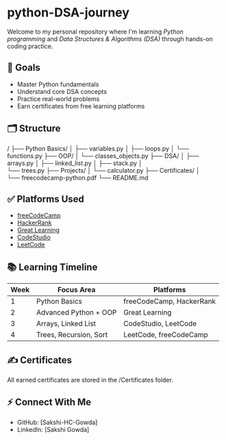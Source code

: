 # python-DSA-journey
Welcome to my personal repository where I'm learning *Python programming* and *Data Structures & Algorithms (DSA)* through hands-on coding practice.

## 📌 Goals
- Master Python fundamentals
- Understand core DSA concepts
- Practice real-world problems
- Earn certificates from free learning platforms

## 🗂 Structure
/ ├── Python Basics/ │   ├── variables.py │   ├── loops.py │   └── functions.py ├── OOP/ │ 
└── classes_objects.py ├── DSA/ │   ├── arrays.py │   ├── linked_list.py │   ├── stack.py │  
└── trees.py ├── Projects/ │ └── calculator.py
├── Certificates/ │  
   └── freecodecamp-python.pdf
└── README.md
## ✅ Platforms Used
- [freeCodeCamp](https://www.freecodecamp.org/)
- [HackerRank](https://www.hackerrank.com/)
- [Great Learning](https://www.mygreatlearning.com/)
- [CodeStudio](https://www.naukri.com/code360)
- [LeetCode](https://leetcode.com/)

## 📚 Learning Timeline
| Week | Focus Area            | Platforms            |
|------|------------------------|----------------------|
| 1    | Python Basics          | freeCodeCamp, HackerRank |
| 2    | Advanced Python + OOP  | Great Learning       |
| 3    | Arrays, Linked List    | CodeStudio, LeetCode |
| 4    | Trees, Recursion, Sort | LeetCode, freeCodeCamp |

## ✍ Certificates
All earned certificates are stored in the /Certificates folder.

## ⚡ Connect With Me
- GitHub: [Sakshi-HC-Gowda]
- LinkedIn: [Sakshi Gowda]
